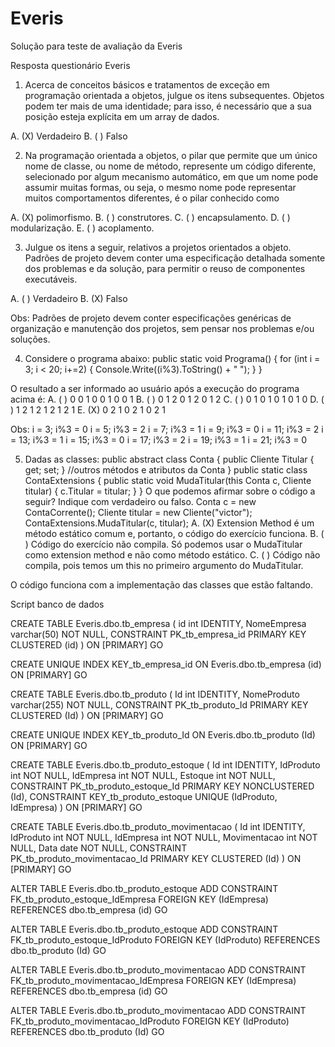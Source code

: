 ﻿# Everis
Solução para teste de avaliação da Everis

Resposta questionário Everis
1. Acerca de conceitos básicos e tratamentos de exceção em programação orientada a objetos, julgue os itens subsequentes. Objetos podem ter mais de uma identidade; para isso, é necessário que a sua posição esteja explícita em um array de dados.

A. (X) Verdadeiro
B. ( ) Falso

2. Na programação orientada a objetos, o pilar que permite que um único nome de classe, ou nome de método, represente um código diferente, selecionado por algum mecanismo automático, em que um nome pode assumir muitas formas, ou seja, o mesmo nome pode representar muitos comportamentos diferentes, é o pilar conhecido como

A. (X) polimorfismo.
B. ( ) construtores.
C. ( ) encapsulamento.
D. ( ) modularização.
E. ( ) acoplamento.

3. Julgue os itens a seguir, relativos a projetos orientados a objeto. Padrões de projeto devem conter uma especificação detalhada somente dos problemas e da solução, para permitir o reuso de componentes executáveis.

A. ( ) Verdadeiro
B. (X) Falso

Obs: Padrões de projeto devem conter especificações genéricas de organização e manutenção dos projetos, sem pensar nos problemas e/ou soluções.

4. Considere o programa abaixo:
public static void Programa()
{
for (int i = 3; i < 20; i+=2)
{
Console.Write((i%3).ToString() + " ");
}
}

O resultado a ser informado ao usuário após a execução do programa acima é:
A. ( ) 0 0 1 0 0 1 0 0 1
B. ( ) 0 1 2 0 1 2 0 1 2
C. ( ) 0 1 0 1 0 1 0 1 0
D. ( ) 1 2 1 2 1 2 1 2 1
E. (X) 0 2 1 0 2 1 0 2 1

Obs:
i = 3; i%3 = 0
i = 5; i%3 = 2
i = 7; i%3 = 1
i = 9; i%3 = 0
i = 11; i%3 = 2
i = 13; i%3 = 1
i = 15; i%3 = 0
i = 17; i%3 = 2
i = 19; i%3 = 1
i = 21; i%3 = 0

5. Dadas as classes:
public abstract class Conta
{
public Cliente Titular { get; set; }
//outros métodos e atributos da Conta
}
public static class ContaExtensions
{
public static void MudaTitular(this Conta c, Cliente titular)
{
c.Titular = titular;
}
}
O que podemos afirmar sobre o código a seguir? Indique com verdadeiro ou falso.
Conta c = new ContaCorrente();
Cliente titular = new Cliente("victor");
ContaExtensions.MudaTitular(c, titular);
A. (X) Extension Method é um método estático comum e, portanto, o código do exercício funciona.
B. ( ) Código do exercício não compila. Só podemos usar o MudaTitular como extension method e não como método estático.
C. ( ) Código não compila, pois temos um this no primeiro argumento do MudaTitular.

O código funciona com a implementação das classes que estão faltando.


Script banco de dados

CREATE TABLE Everis.dbo.tb_empresa (
  id int IDENTITY,
  NomeEmpresa varchar(50) NOT NULL,
  CONSTRAINT PK_tb_empresa_id PRIMARY KEY CLUSTERED (id)
)
ON [PRIMARY]
GO

CREATE UNIQUE INDEX KEY_tb_empresa_id
  ON Everis.dbo.tb_empresa (id)
  ON [PRIMARY]
GO

CREATE TABLE Everis.dbo.tb_produto (
  Id int IDENTITY,
  NomeProduto varchar(255) NOT NULL,
  CONSTRAINT PK_tb_produto_Id PRIMARY KEY CLUSTERED (Id)
)
ON [PRIMARY]
GO

CREATE UNIQUE INDEX KEY_tb_produto_Id
  ON Everis.dbo.tb_produto (Id)
  ON [PRIMARY]
GO

CREATE TABLE Everis.dbo.tb_produto_estoque (
  Id int IDENTITY,
  IdProduto int NOT NULL,
  IdEmpresa int NOT NULL,
  Estoque int NOT NULL,
  CONSTRAINT PK_tb_produto_estoque_Id PRIMARY KEY NONCLUSTERED (Id),
  CONSTRAINT KEY_tb_produto_estoque UNIQUE (IdProduto, IdEmpresa)
)
ON [PRIMARY]
GO

CREATE TABLE Everis.dbo.tb_produto_movimentacao (
  Id int IDENTITY,
  IdProduto int NOT NULL,
  IdEmpresa int NOT NULL,
  Movimentacao int NOT NULL,
  Data date NOT NULL,
  CONSTRAINT PK_tb_produto_movimentacao_Id PRIMARY KEY CLUSTERED (Id)
)
ON [PRIMARY]
GO


ALTER TABLE Everis.dbo.tb_produto_estoque
  ADD CONSTRAINT FK_tb_produto_estoque_IdEmpresa FOREIGN KEY (IdEmpresa) REFERENCES dbo.tb_empresa (id)
GO

ALTER TABLE Everis.dbo.tb_produto_estoque
  ADD CONSTRAINT FK_tb_produto_estoque_IdProduto FOREIGN KEY (IdProduto) REFERENCES dbo.tb_produto (Id)
GO

ALTER TABLE Everis.dbo.tb_produto_movimentacao
  ADD CONSTRAINT FK_tb_produto_movimentacao_IdEmpresa FOREIGN KEY (IdEmpresa) REFERENCES dbo.tb_empresa (id)
GO

ALTER TABLE Everis.dbo.tb_produto_movimentacao
  ADD CONSTRAINT FK_tb_produto_movimentacao_IdProduto FOREIGN KEY (IdProduto) REFERENCES dbo.tb_produto (Id)
GO
